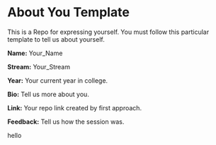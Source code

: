 # About You Template

This is a Repo for expressing yourself. You must follow this particular template to tell us about yourself.

**Name:** Your_Name

**Stream:** Your_Stream

**Year:** Your current year in college.

**Bio:** Tell us more about you.

**Link:** Your repo link created by first approach.

**Feedback:** Tell us how the session was.

hello
